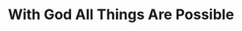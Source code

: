 ---
title: "With God All Things Are Possible"
url: /ganta/with-god-all-things-are-possible/
shop: convenience
---